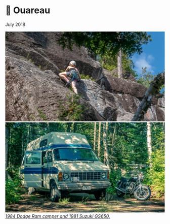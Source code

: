 # 🧗 Ouareau
July 2018

[![P2570471](/photos/hd/P2570471.jpg)](/photos/P2570471.md)
[![P2570487](/photos/hd/P2570487.jpg) *1984 Dodge Ram camper and 1981 Suzuki GS650.*](/photos/P2570487.md)
